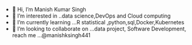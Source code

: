 - 👋 Hi, I’m Manish Kumar Singh
- 👀 I’m interested in ..data science,DevOps and Cloud computing
- 🌱 I’m currently learning ...R statistical ,python,sql,Docker,Kubernetes 
- 💞️ I’m looking to collaborate on ...data project, Software Development,
 reach me ...@manishksingh441

<!---
manishksingh441/manishksingh441 is a ✨ special ✨ repository because its `README.md` (this file) appears on your GitHub profile.
You can click the Preview link to take a look at your changes.
--->
